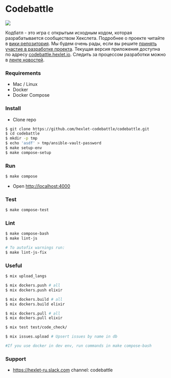 # Codebattle

![](https://github.com/hexlet-codebattle/codebattle/workflows/Build%20master/badge.svg)

Кодбатл - это игра с открытым исходным кодом, которая разрабатывается сообществом Хекслета. Подробнее о проекте читайте в [вики репозитория](https://github.com/hexlet-codebattle/codebattle/wiki). Мы будем очень рады, если вы решите [принять участие в разработке проекта](https://github.com/hexlet-codebattle/codebattle/blob/master/CONTRIBUTING.md).
Текущая версия приложения доступна по адресу [codebattle.hexlet.io](https://codebattle.hexlet.io).
Следить за процессом разработки можно в [ленте новостей](https://github.com/hexlet-codebattle/codebattle/wiki/News-Feed).

### Requirements

- Mac / Linux
- Docker
- Docker Compose

### Install

- Clone repo

```bash
$ git clone https://github.com/hexlet-codebattle/codebattle.git
$ cd codebattle
$ mkdir -p tmp
$ echo 'asdf' > tmp/ansible-vault-password
$ make setup-env
$ make compose-setup
```

### Run

```bash
$ make compose
```

- Open <http://localhost:4000>

### Test

```bash
$ make compose-test
```

### Lint

```bash
$ make compose-bash
$ make lint-js

# To autofix warnings run:
$ make lint-js-fix
```

### Useful

```bash
$ mix upload_langs

$ mix dockers.push # all
$ mix dockers.push elixir

$ mix dockers.build # all
$ mix dockers.build elixir

$ mix dockers.pull # all
$ mix dockers.pull elixir

$ mix test test/code_check/

$ mix issues.upload # Upsert issues by name in db

#If you use docker in dev env, run commands in make compose-bash
```

### Support

- <https://hexlet-ru.slack.com> channel: codebattle
